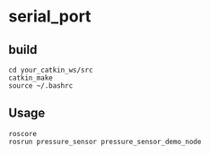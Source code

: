 # serial_port
## build
```
cd your_catkin_ws/src
catkin_make
source ~/.bashrc
```
## Usage
```
roscore
rosrun pressure_sensor pressure_sensor_demo_node

```
